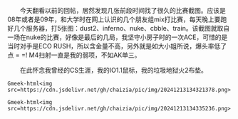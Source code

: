 &emsp;&emsp;今天翻看以前的回帖，居然发现几张前段时间找了很久的比赛截图。应该是08年或者是09年，和大学时在网上认识的几个朋友组mix打比赛，每天晚上要跑好几个服务器，打5张图：dust2、inferno、nuke、cbble、train。该截图就取自一场在nuke的比赛，好像是最后的几局，我坚守小房子时的一次ACE，可惜的是当时对手是ECO RUSH，所以含金量不高，另外就是如大小姐所说，爆头率低了点 = =! M4扫射一直是我的弱项，不如AK单三。

&emsp;&emsp;在此怀念我曾经的CS生涯，我的IO1.1鼠标，我的垃圾地狱火2布垫。

`Gmeek-html<img src=https://cdn.jsdelivr.net/gh/chaizia/pic/img/20241213134321378.png>`

`Gmeek-html<img src=https://cdn.jsdelivr.net/gh/chaizia/pic/img/20241213134335236.png>`

<!-- ##{"timestamp":1312107936}## -->